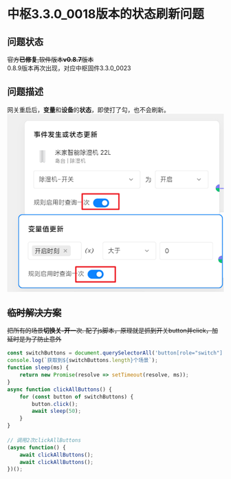 # 中枢3.3.0_0018版本的状态刷新问题

## 问题状态
~~官方**已修复**,软件版本**v0.8.7**版本~~ <br>
0.8.9版本再次出现，对应中枢固件3.3.0_0023

## 问题描述
网关重启后，**变量**和**设备**的**状态**，即使打了勾，也不会刷新。<br>
![场景图片](6_中枢3.3.0状态刷新问题.png) 



## ~~临时解决方案~~
~~把所有的场景**切换关-开**一次. 配了js脚本，原理就是抓到开关button并click，加延时是为了防止意外~~
```javascript
const switchButtons = document.querySelectorAll('button[role="switch"]');
console.log(`获取到${switchButtons.length}个场景`);
function sleep(ms) {
    return new Promise(resolve => setTimeout(resolve, ms));
}
async function clickAllButtons() {
    for (const button of switchButtons) {
        button.click();
        await sleep(50);
    }
}

// 调用2次clickAllButtons
(async function() {
    await clickAllButtons();
    await clickAllButtons();
})();
```
